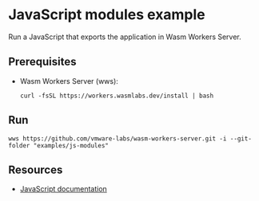 # JavaScript modules example

Run a JavaScript that exports the application in Wasm Workers Server.

## Prerequisites

* Wasm Workers Server (wws):

  ```shell-session
  curl -fsSL https://workers.wasmlabs.dev/install | bash
  ```

## Run

```shell-session
wws https://github.com/vmware-labs/wasm-workers-server.git -i --git-folder "examples/js-modules"
```

## Resources

* [JavaScript documentation](https://workers.wasmlabs.dev/docs/languages/javascript)
